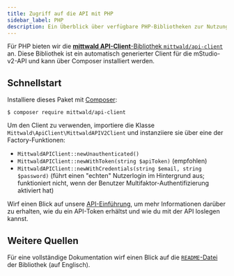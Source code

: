 ```yaml
---
title: Zugriff auf die API mit PHP
sidebar_label: PHP
description: Ein Überblick über verfügbare PHP-Bibliotheken zur Nutzung mit der mittwald-API.
---
```


Für PHP bieten wir die [**mittwald API-Client**-Bibliothek `mittwald/api-client`](https://github.com/mittwald/api-client-php) an. Diese Bibliothek ist ein automatisch generierter Client für die mStudio-v2-API und kann über Composer installiert werden.

## Schnellstart

Installiere dieses Paket mit [Composer](https://getcomposer.org):

```
$ composer require mittwald/api-client
```

Um den Client zu verwenden, importiere die Klasse `Mittwald\ApiClient\MittwaldAPIV2Client` und instanziiere sie über eine der Factory-Funktionen:

- `MittwaldAPIClient::newUnauthenticated()`
- `MittwaldAPIClient::newWithToken(string $apiToken)` (empfohlen)
- `MittwaldAPIClient::newWithCredentials(string $email, string $password)` (führt einen "echten" Nutzerlogin im Hintergrund aus; funktioniert nicht, wenn der Benutzer Multifaktor-Authentifizierung aktiviert hat)

Wirf einen Blick auf unsere [API-Einführung](../../intro), um mehr Informationen darüber zu erhalten, wie du ein API-Token erhältst und wie du mit der API loslegen kannst.

## Weitere Quellen

Für eine vollständige Dokumentation wirf einen Blick auf die [`README`-Datei](https://github.com/mittwald/api-client-php) der Bibliothek (auf Englisch).
